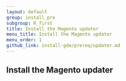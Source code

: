 ```yaml
---
layout: default
group: install_pre
subgroup: R_first
title: Install the Magento updater
menu_title: Install the Magento updater
menu_order: 1
github_link: install-gde/prereq/updater.md
---
```

<!-- This topic is referred to from Magento 2 code! Don't change the URL without informing engineering! -->
<!-- Referring file: TBD owned by Ogres -->

<h2 id="install-prereq-upodater">Install the Magento updater</h2>
